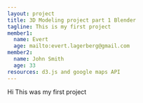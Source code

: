 ```yaml
---
layout: project
title: 3D Modeling project part 1 Blender
tagline: This is my first project
member1:
  name: Evert
  age: mailto:evert.lagerberg@gmail.com
member2:
  name: John Smith
  age: 33
resources: d3.js and google maps API
---
```


Hi This was my first project